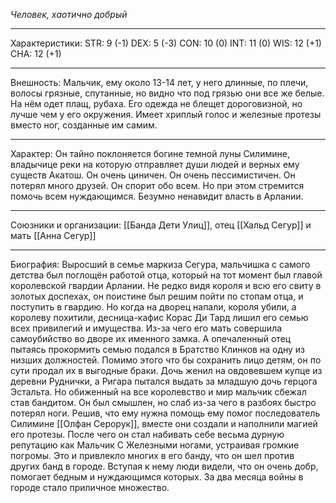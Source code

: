 *Человек, хаотично добрый* 
_________
Характеристики: 
STR: 9 (-1) DEX: 5 (-3) CON: 10 (0) INT: 11 (0) WIS: 12 (+1) CHA: 12 (+1)
_________
Внешность: Мальчик, ему около 13-14 лет, у него длинные, по плечи, волосы грязные, спутанные, но видно что под грязью они все же белые. На нём одет плащ, рубаха. Его одежда не блещет дороговизной, но лучше чем у его окружения. Имеет хриплый голос и железные протезы вместо ног, созданные им самим.
_________
Характер: Он тайно поклоняется богине темной луны Силимине, владычице реки на которую отправляет души людей и верных ему существ Акатош. Он очень циничен. Он очень пессимистичен. Он потерял много друзей. Он спорит обо всем. Но при этом стремится помочь всем нуждающимся. Безумно ненавидит власть в Арлании.
_________
Союзники и организации: [[Банда Дети Улиц]], отец [[Хальд Сегур]] и мать [[Анна Сегур]]
_________
Биография: Выросший в семье маркиза Сегура, мальчишка с самого детства был поглощён работой отца, который на тот момент был главой королевской гвардии Арлании. Не редко видя короля и всю его свиту в золотых доспехах, он поистине был решим пойти по стопам отца, и поступить в гвардию. Но когда на дворец напали, короля убили, а королеву похитили,   десница-кафис Корас Ди Тард лишил его семью всех привилегий и имущества. Из-за чего его мать совершила самоубийство во дворе их именного замка. А опечаленный отец пытаясь прокормить семью подался в Братство Клинков на одну из низших должностей. Помимо этого что бы сохранить лицо детям, он по сути продал их в выгодные браки. Дочь женил на овдовевшем купце из деревни Руднички, а Ригара пытался выдать за младшую дочь герцога Эстальта. Но обиженный на все королевство и мир мальчик сбежал став бандитом. Он был смышлен, но слаб из-за чего в разбоях быстро потерял ноги. Решив, что ему нужна помощь ему помог последователь Силимине [[Олфан Серорук]], вместе они создали и наполнили магией его протезы. После чего он стал набивать себе весьма дурную репутацию как Мальчик С Железными ногами, устраивая громкие погромы. Это и привлекло многих в его банду, что он шел против других банд в городе. Вступая к нему люди видели, что он очень добр, помогает бедным и нуждающимся которых. За два месяца войны в городе стало приличное множество.